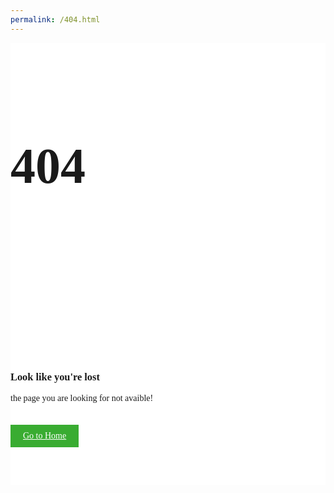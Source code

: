 ```yaml
---
permalink: /404.html
---
```

<!DOCTYPE html>
<html lang="en">
<head>
  <meta charset="UTF-8">
  <meta name="viewport" content="width=device-width, initial-scale=1.0">
  <link href="https://fonts.googleapis.com/css?family=Arvo" rel="stylesheet">
  <title>404 page</title>
  <link rel="stylesheet" href="bootstrap.css">
  <style>
    .page_404{
      padding:40px 0;
      background:#fff;
      font-family: 'Arvo', serif;
    }

    .page_404  img{ width:100%;}

    .four_zero_four_bg{
      background-image: url(https://cdn.dribbble.com/users/285475/screenshots/2083086/dribbble_1.gif);
      height: 400px;
      background-position: center;
    }
  
    .four_zero_four_bg h1{font-size:80px;}

    .four_zero_four_bg h3{ font-size:80px;}
        
    .link_404{			 
      color: #fff!important;
        padding: 10px 20px;
        background: #39ac31;
        margin: 20px 0;
        display: inline-block;
    }
    .contant_box_404{ margin-top:-50px;}
  </style>
</head>
  <body>
    <section class="page_404">
      <div class="container">
        <div class="row">	
          <div class="col-sm-12 ">
            <div class="col-sm-10 col-sm-offset-1  text-center">
                <div class="four_zero_four_bg">
                            <h1 class="text-center ">404</h1>
                </div>       
                <div class="contant_box_404">
                            <h3 class="h2"> Look like you're lost </h3>     
                            <p>the page you are looking for not avaible!</p>
                            <a href="#" class="link_404">Go to Home</a>
                </div>
            </div>
          </div>
        </div>
      </div>
    </section>
  </body>
</html>
